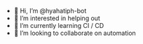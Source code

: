 - 👋 Hi, I’m @hyahatiph-bot
- 👀 I’m interested in helping out
- 🌱 I’m currently learning CI / CD
- 💞️ I’m looking to collaborate on automation

<!---
hyahatiph-bot/hyahatiph-bot is a ✨ special ✨ repository because its `README.md` (this file) appears on your GitHub profile.
You can click the Preview link to take a look at your changes.
--->
